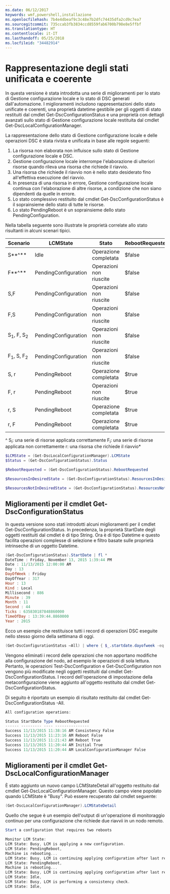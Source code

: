 ```yaml
---
ms.date: 06/12/2017
keywords: wmf,powershell,installazione
ms.openlocfilehash: 7b4e4dbeaf9c3c48e7b2dfc74435dfa2cd9c7ea7
ms.sourcegitcommit: 735ccab3fb3834ccd8559fab6700b798e8e5ffbf
ms.translationtype: HT
ms.contentlocale: it-IT
ms.lasthandoff: 05/25/2018
ms.locfileid: "34482914"
---
```

# <a name="unified-and-consistent-state-and-status-representation"></a>Rappresentazione degli stati unificata e coerente

In questa versione è stata introdotta una serie di miglioramenti per lo stato di Gestione configurazione locale e lo stato di DSC generati dall'automazione. I miglioramenti includono rappresentazioni dello stato unificate e coerenti, una proprietà datetime gestibile per gli oggetti di stato restituiti dal cmdlet Get-DscConfigurationStatus e una proprietà con dettagli avanzati sullo stato di Gestione configurazione locale restituita dal cmdlet Get-DscLocalConfigurationManager.

La rappresentazione dello stato di Gestione configurazione locale e delle operazioni DSC è stata rivista e unificata in base alle regole seguenti:
1.  La risorsa non elaborata non influisce sullo stato di Gestione configurazione locale e DSC.
2.  Gestione configurazione locale interrompe l'elaborazione di ulteriori risorse quando rileva una risorsa che richiede il riavvio.
3.  Una risorsa che richiede il riavvio non è nello stato desiderato fino all'effettiva esecuzione del riavvio.
4.  In presenza di una risorsa in errore, Gestione configurazione locale continua con l'elaborazione di altre risorse, a condizione che non siano dipendenti da quelle in errore.
5.  Lo stato complessivo restituito dal cmdlet Get-DscConfigurationStatus è il soprainsieme dello stato di tutte le risorse.
6.  Lo stato PendingReboot è un soprainsieme dello stato PendingConfiguration.

Nella tabella seguente sono illustrate le proprietà correlate allo stato risultanti in alcuni scenari tipici.

| Scenario                    | LCMState       | Stato | RebootRequested  | ResourcesInDesiredState  | ResourcesNotInDesiredState |
|---------------------------------|----------------------|------------|---------------|------------------------------|--------------------------------|
| S**^**                          | Idle                 | Operazione completata    | $false        | S                            | $null                          |
| F**^**                          | PendingConfiguration | Operazioni non riuscite    | $false        | $null                        | F                              |
| S,F                             | PendingConfiguration | Operazioni non riuscite    | $false        | S                            | F                              |
| F,S                             | PendingConfiguration | Operazioni non riuscite    | $false        | S                            | F                              |
| S<sub>1</sub>, F, S<sub>2</sub> | PendingConfiguration | Operazioni non riuscite    | $false        | S<sub>1</sub>, S<sub>2</sub> | F                              |
| F<sub>1</sub>, S, F<sub>2</sub> | PendingConfiguration | Operazioni non riuscite    | $false        | S                            | F<sub>1</sub>, F<sub>2</sub>   |
| S, r                            | PendingReboot        | Operazione completata    | $true         | S                            | r                              |
| F, r                            | PendingReboot        | Operazioni non riuscite    | $true         | $null                        | F, r                           |
| r, S                            | PendingReboot        | Operazione completata    | $true         | $null                        | r                              |
| r, F                            | PendingReboot        | Operazione completata    | $true         | $null                        | r                              |

^ S<sub>i</sub>: una serie di risorse applicata correttamente F<sub>i</sub>: una serie di risorse applicata non correttamente r: una risorsa che richiede il riavvio\*

```powershell
$LCMState = (Get-DscLocalConfigurationManager).LCMState
$Status = (Get-DscConfigurationStatus).Status

$RebootRequested = (Get-DscConfigurationStatus).RebootRequested

$ResourcesInDesiredState = (Get-DscConfigurationStatus).ResourcesInDesiredState

$ResourcesNotInDesiredState = (Get-DscConfigurationStatus).ResourcesNotInDesiredState
```

## <a name="enhancement-in-get-dscconfigurationstatus-cmdlet"></a>Miglioramenti per il cmdlet Get-DscConfigurationStatus

In questa versione sono stati introdotti alcuni miglioramenti per il cmdlet Get-DscConfigurationStatus. In precedenza, la proprietà StartDate degli oggetti restituiti dal cmdlet è di tipo String. Ora è di tipo Datetime e questo facilita operazioni complesse di selezione e filtro basate sulle proprietà intrinseche di un oggetto Datetime.

```powershell
(Get-DscConfigurationStatus).StartDate | fl *
DateTime : Friday, November 13, 2015 1:39:44 PM
Date : 11/13/2015 12:00:00 AM
Day : 13
DayOfWeek : Friday
DayOfYear : 317
Hour : 13
Kind : Local
Millisecond : 886
Minute : 39
Month : 11
Second : 44
Ticks : 635830187848860000
TimeOfDay : 13:39:44.8860000
Year : 2015
```

Ecco un esempio che restituisce tutti i record di operazioni DSC eseguite nello stesso giorno della settimana di oggi.

```powershell
(Get-DscConfigurationStatus –All) | where { $_.startdate.dayofweek -eq (Get-Date).DayOfWeek }
```

Vengono eliminati i record delle operazioni che non apportano modifiche alla configurazione del nodo, ad esempio le operazioni di sola lettura. Pertanto, le operazioni Test-DscConfiguration e Get-DscConfiguration non vengono più modificate negli oggetti restituiti dal cmdlet Get-DscConfigurationStatus.
I record dell'operazione di impostazione della metaconfigurazione viene aggiunto all'oggetto restituito dal cmdlet Get-DscConfigurationStatus.

Di seguito è riportato un esempio di risultato restituito dal cmdlet Get-DscConfigurationStatus -All.

```powershell
All configuration operations:

Status StartDate Type RebootRequested
------ --------- ---- ---------------
Success 11/13/2015 11:38:16 AM Consistency False
Success 11/13/2015 11:23:16 AM Reboot False
Success 11/13/2015 11:21:43 AM Reboot True
Success 11/13/2015 11:20:44 AM Initial True
Success 11/13/2015 11:20:44 AM LocalConfigurationManager False
```

## <a name="enhancement-in-get-dsclocalconfigurationmanager-cmdlet"></a>Miglioramenti per il cmdlet Get-DscLocalConfigurationManager

È stato aggiunto un nuovo campo LCMStateDetail all'oggetto restituito dal cmdlet Get-DscLocalConfigurationManager. Questo campo viene popolato quando LCMState è "Busy". Può essere recuperato dal cmdlet seguente:

```powershell
(Get-DscLocalConfigurationManager).LCMStateDetail
```

Quello che segue è un esempio dell'output di un'operazione di monitoraggio continuo per una configurazione che richiede due riavvii in un nodo remoto.

```powershell
Start a configuration that requires two reboots

Monitor LCM State:
LCM State: Busy, LCM is applying a new configuration.
LCM State: PendingReboot,
Machine is rebooting...
LCM State: Busy, LCM is continuing applying configuration after last reboot.
LCM State: PendingReboot,
Machine is rebooting...
LCM State: Busy, LCM is continuing applying configuration after last reboot.
LCM State: Idle,
LCM State: Busy, LCM is performing a consistency check.
LCM State: Idle,
```
